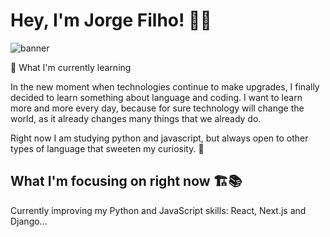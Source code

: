 # Hey, I'm Jorge Filho! :wave::purple_heart: 
<img src="https://user-images.githubusercontent.com/83745669/117478811-fe545800-af35-11eb-92d5-8febd6ce72ed.png" alt="banner">

🌱 What I'm currently learning

In the new moment when technologies continue to make upgrades, I finally decided to learn something about language and coding. I want to learn more and more every day, because for sure technology will change the world, as it already changes many things that we already do.

Right now I am studying python and javascript, but always open to other types of language that sweeten my curiosity. :brain:

## What I'm focusing on right now :building_construction::books:

Currently improving my Python and JavaScript skills: React, Next.js and Django...
